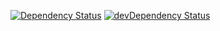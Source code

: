 [![Dependency Status](https://david-dm.org/dnode/dalexa-skeleton.svg)](https://david-dm.org/dnode/dalexa-skeleton)
[![devDependency Status](https://david-dm.org/dnode/dalexa-skeleton/dev-status.svg)](https://david-dm.org/dnode/dalexa-skeleton?type=dev)
